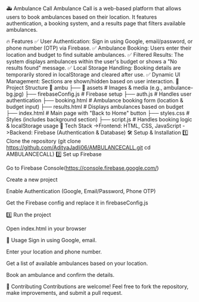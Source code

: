 🚑 Ambulance Call
Ambulance Call is a web-based platform that allows users to book ambulances based on their location. It features authentication, a booking system, and a results page that filters available ambulances.

🔥 Features
✅ User Authentication: Sign in using Google, email/password, or phone number (OTP) via Firebase.
✅ Ambulance Booking: Users enter their location and budget to find suitable ambulances.
✅ Filtered Results: The system displays ambulances within the user's budget or shows a "No results found" message.
✅ Local Storage Handling: Booking details are temporarily stored in localStorage and cleared after use.
✅ Dynamic UI Management: Sections are shown/hidden based on user interaction.
📂 Project Structure
📂 ambu
├── 📂 assets            # Images & media (e.g., ambulance-bg.jpg)
├── firebaseConfig.js   # Firebase setup
├── auth.js            # Handles user authentication
├── booking.html       # Ambulance booking form (location & budget input)
├── results.html       # Displays ambulances based on budget
├── index.html         # Main page with "Back to Home" button
├── styles.css         # Styles (includes background section)
├── script.js         # Handles booking logic & localStorage usage
🚀 Tech Stack
->Frontend: HTML, CSS, JavaScript
->Backend: Firebase (Authentication & Database)
🛠 Setup & Installation
1️⃣ Clone the repository
(git clone https://github.com/AdityaJadli06/AMBULANCECALL.git
cd AMBULANCECALL)
2️⃣ Set up Firebase

Go to Firebase Console(https://console.firebase.google.com/)

Create a new project

Enable Authentication (Google, Email/Password, Phone OTP)

Get the Firebase config and replace it in firebaseConfig.js

3️⃣ Run the project

Open index.html in your browser

📌 Usage
Sign in using Google, email.

Enter your location and phone number.

Get a list of available ambulances based on your location.

Book an ambulance and confirm the details.

🤝 Contributing
Contributions are welcome! Feel free to fork the repository, make improvements, and submit a pull request.


